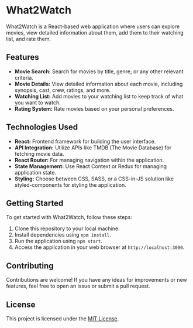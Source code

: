 # What2Watch

What2Watch is a React-based web application where users can explore movies, view detailed information about them, add them to their watching list, and rate them.

## Features

- **Movie Search:** Search for movies by title, genre, or any other relevant criteria.
- **Movie Details:** View detailed information about each movie, including synopsis, cast, crew, ratings, and more.
- **Watching List:** Add movies to your watching list to keep track of what you want to watch.
- **Rating System:** Rate movies based on your personal preferences.

## Technologies Used

- **React:** Frontend framework for building the user interface.
- **API Integration:** Utilize APIs like TMDB (The Movie Database) for fetching movie data.
- **React Router:** For managing navigation within the application.
- **State Management:** Use React Context or Redux for managing application state.
- **Styling:** Choose between CSS, SASS, or a CSS-in-JS solution like styled-components for styling the application.

## Getting Started

To get started with What2Watch, follow these steps:

1. Clone this repository to your local machine.
2. Install dependencies using `npm install`.
4. Run the application using `npm start`.
5. Access the application in your web browser at `http://localhost:3000`.

## Contributing

Contributions are welcome! If you have any ideas for improvements or new features, feel free to open an issue or submit a pull request.

## License

This project is licensed under the [MIT License](LICENSE).
